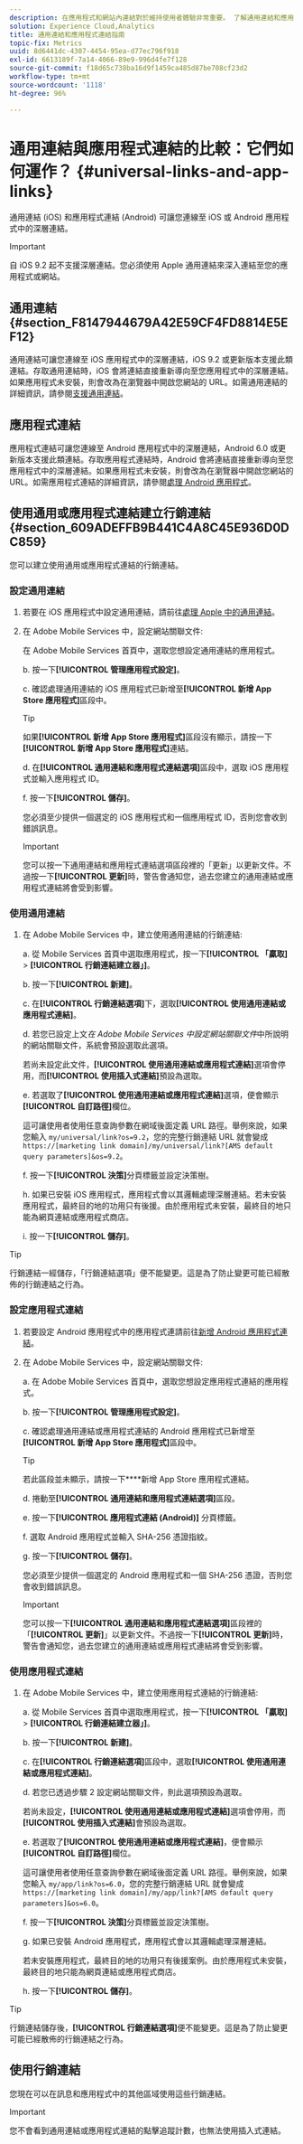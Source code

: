 ```yaml
---
description: 在應用程式和網站內連結對於維持使用者體驗非常重要。 了解通用連結和應用程式連結的運作方式，以及兩者之間的差異。
solution: Experience Cloud,Analytics
title: 通用連結和應用程式連結指南
topic-fix: Metrics
uuid: 8d6441dc-4307-4454-95ea-d77ec796f918
exl-id: 6613189f-7a14-4066-89e9-996d4fe7f128
source-git-commit: f18d65c738ba16d9f1459ca485d87be708cf23d2
workflow-type: tm+mt
source-wordcount: '1118'
ht-degree: 96%

---
```


# 通用連結與應用程式連結的比較：它們如何運作？ {#universal-links-and-app-links}

通用連結 (iOS) 和應用程式連結 (Android) 可讓您連線至 iOS 或 Android 應用程式中的深層連結。

>[!IMPORTANT]
>
>自 iOS 9.2 起不支援深層連結。您必須使用 Apple 通用連結來深入連結至您的應用程式或網站。

## 通用連結 {#section_F8147944679A42E59CF4FD8814E5EF12}

通用連結可讓您連線至 iOS 應用程式中的深層連結，iOS 9.2 或更新版本支援此類連結。存取通用連結時，iOS 會將連結直接重新導向至您應用程式中的深層連結。如果應用程式未安裝，則會改為在瀏覽器中開啟您網站的 URL。如需通用連結的詳細資訊，請參閱[支援通用連結](https://developer.apple.com/library/content/documentation/General/Conceptual/AppSearch/UniversalLinks.html)。

## 應用程式連結

應用程式連結可讓您連線至 Android 應用程式中的深層連結，Android 6.0 或更新版本支援此類連結。存取應用程式連結時，Android 會將連結直接重新導向至您應用程式中的深層連結。如果應用程式未安裝，則會改為在瀏覽器中開啟您網站的 URL。如需應用程式連結的詳細資訊，請參閱[處理 Android 應用程式](https://developer.android.com/training/app-links/index.html)。

## 使用通用或應用程式連結建立行銷連結 {#section_609ADEFFB9B441C4A8C45E936D0DC859}

您可以建立使用通用或應用程式連結的行銷連結。

### 設定通用連結

1. 若要在 iOS 應用程式中設定通用連結，請前往[處理 Apple 中的通用連結](https://developer.apple.com/documentation/uikit/inter-process_communication/allowing_apps_and_websites_to_link_to_your_content/handling_universal_links)。

2. 在 Adobe Mobile Services 中，設定網站關聯文件:

   在 Adobe Mobile Services 首頁中，選取您想設定通用連結的應用程式。

   b. 按一下&#x200B;**[!UICONTROL 管理應用程式設定]**。

   c. 確認處理通用連結的 iOS 應用程式已新增至&#x200B;**[!UICONTROL 新增 App Store 應用程式]**&#x200B;區段中。

   >[!TIP]
   >
   >如果&#x200B;**[!UICONTROL 新增 App Store 應用程式]**&#x200B;區段沒有顯示，請按一下&#x200B;**[!UICONTROL 新增 App Store 應用程式]**&#x200B;連結。

   d. 在&#x200B;**[!UICONTROL 通用連結和應用程式連結選項]**&#x200B;區段中，選取 iOS 應用程式並輸入應用程式 ID。

   f. 按一下&#x200B;**[!UICONTROL 儲存]**。

   您必須至少提供一個選定的 iOS 應用程式和一個應用程式 ID，否則您會收到錯誤訊息。

   >[!IMPORTANT]
   >
   >您可以按一下通用連結和應用程式連結選項區段裡的「更新」以更新文件。不過按一下&#x200B;**[!UICONTROL 更新]**&#x200B;時，警告會通知您，過去您建立的通用連結或應用程式連結將會受到影響。

### 使用通用連結

1. 在 Adobe Mobile Services 中，建立使用通用連結的行銷連結:

   a. 從 Mobile Services 首頁中選取應用程式，按一下&#x200B;**[!UICONTROL 「贏取]** > **[!UICONTROL 行銷連結建立器」]**。

   b. 按一下&#x200B;**[!UICONTROL 新建]**。

   c. 在&#x200B;**[!UICONTROL 行銷連結選項]**&#x200B;下，選取&#x200B;**[!UICONTROL 使用通用連結或應用程式連結]**。

   d. 若您已設定上文&#x200B;*在 Adobe Mobile Services 中設定網站關聯文件*&#x200B;中所說明的網站關聯文件，系統會預設選取此選項。

   若尚未設定此文件，**[!UICONTROL 使用通用連結或應用程式連結]**&#x200B;選項會停用，而&#x200B;**[!UICONTROL 使用插入式連結]**&#x200B;預設為選取。

   e. 若選取了&#x200B;**[!UICONTROL 使用通用連結或應用程式連結]**&#x200B;選項，便會顯示&#x200B;**[!UICONTROL 自訂路徑]**&#x200B;欄位。

   這可讓使用者使用任意查詢參數在網域後面定義 URL 路徑。舉例來說，如果您輸入 `my/universal/link?os=9.2`，您的完整行銷連結 URL 就會變成 `https://[marketing link domain]/my/universal/link?[AMS default query parameters]&os=9.2`。

   f. 按一下&#x200B;**[!UICONTROL 決策]**&#x200B;分頁標籤並設定決策樹。

   h. 如果已安裝 iOS 應用程式，應用程式會以其邏輯處理深層連結。若未安裝應用程式，最終目的地的功用只有後援。由於應用程式未安裝，最終目的地只能為網頁連結或應用程式商店。

   i. 按一下&#x200B;**[!UICONTROL 儲存]**。

>[!TIP]
>
>行銷連結一經儲存，「行銷連結選項」便不能變更。這是為了防止變更可能已經散佈的行銷連結之行為。


### 設定應用程式連結

1. 若要設定 Android 應用程式中的應用程式連請前往[新增 Android 應用程式連結](https://developer.android.com/studio/write/app-link-indexing)。

1. 在 Adobe Mobile Services 中，設定網站關聯文件:

   a. 在 Adobe Mobile Services 首頁中，選取您想設定應用程式連結的應用程式。

   b. 按一下&#x200B;**[!UICONTROL 管理應用程式設定]**。

   c. 確認處理通用連結或應用程式連結的 Android 應用程式已新增至&#x200B;**[!UICONTROL 新增 App Store 應用程式]**&#x200B;區段中。

   >[!TIP]
   >
   >若此區段並未顯示，請按一下&#x200B;****&#x200B;新增 App Store 應用程式連結。

   d. 捲動至&#x200B;**[!UICONTROL 通用連結和應用程式連結選項]**&#x200B;區段。

   e. 按一下&#x200B;**[!UICONTROL 應用程式連結 (Android)]** 分頁標籤。

   f. 選取 Android 應用程式並輸入 SHA-256 憑證指紋。

   g. 按一下&#x200B;**[!UICONTROL 儲存]**。

   您必須至少提供一個選定的 Android 應用程式和一個 SHA-256 憑證，否則您會收到錯誤訊息。

   >[!IMPORTANT]
   >
   >您可以按一下&#x200B;**[!UICONTROL 通用連結和應用程式連結選項]**&#x200B;區段裡的「**[!UICONTROL 更新]**」以更新文件。不過按一下&#x200B;**[!UICONTROL 更新]**&#x200B;時，警告會通知您，過去您建立的通用連結或應用程式連結將會受到影響。

### 使用應用程式連結

1. 在 Adobe Mobile Services 中，建立使用應用程式連結的行銷連結:

   a. 從 Mobile Services 首頁中選取應用程式，按一下&#x200B;**[!UICONTROL 「贏取]** > **[!UICONTROL 行銷連結建立器」]**。

   b. 按一下&#x200B;**[!UICONTROL 新建]**。

   c. 在&#x200B;**[!UICONTROL 行銷連結選項]**&#x200B;區段中，選取&#x200B;**[!UICONTROL 使用通用連結或應用程式連結]**。

   d. 若您已透過步驟 2 設定網站關聯文件，則此選項預設為選取。

   若尚未設定，**[!UICONTROL 使用通用連結或應用程式連結]**&#x200B;選項會停用，而&#x200B;**[!UICONTROL 使用插入式連結]**&#x200B;會預設為選取。

   e. 若選取了&#x200B;**[!UICONTROL 使用通用連結或應用程式連結]**，便會顯示&#x200B;**[!UICONTROL 自訂路徑]**&#x200B;欄位。

   這可讓使用者使用任意查詢參數在網域後面定義 URL 路徑。舉例來說，如果您輸入 `my/app/link?os=6.0`，您的完整行銷連結 URL 就會變成 `https://[marketing link domain]/my/app/link?[AMS default query parameters]&os=6.0`。

   f. 按一下&#x200B;**[!UICONTROL 決策]**&#x200B;分頁標籤並設定決策樹。

   g. 如果已安裝 Android 應用程式，應用程式會以其邏輯處理深層連結。

   若未安裝應用程式，最終目的地的功用只有後援案例。由於應用程式未安裝，最終目的地只能為網頁連結或應用程式商店。

   h. 按一下&#x200B;**[!UICONTROL 儲存]**。

>[!TIP]
>
>行銷連結儲存後，**[!UICONTROL 行銷連結選項]**&#x200B;便不能變更。這是為了防止變更可能已經散佈的行銷連結之行為。

## 使用行銷連結

您現在可以在訊息和應用程式中的其他區域使用這些行銷連結。

>[!IMPORTANT]
>
>您不會看到通用連結或應用程式連結的點擊追蹤計數，也無法使用插入式連結。
